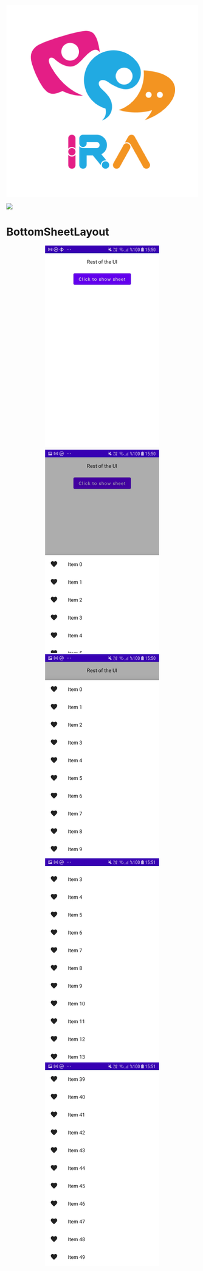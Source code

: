 ![Now in Android](https://github.com/hkubratkn/List-JumpToTop/blob/main/images/unnamed%20(1).png "Ira")

<a href="https://play.google.com/store/apps/details?id=com.kapirti.ira"><img src="https://play.google.com/intl/en_us/badges/static/images/badges/en_badge_web_generic.png" height="70"></a>

# BottomSheetLayout

<p align="center">
   <img src="images/ss1.jpg" width="300" />
   <img src="images/ss2.jpg" width="300" />
   <img src="images/ss3.jpg" width="300" />
   <img src="images/ss4.jpg" width="300" />
   <img src="images/ss5.jpg" width="300" />
</p>
